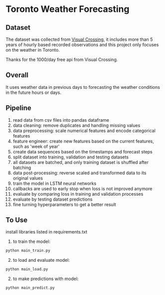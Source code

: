 # Toronto Weather Forecasting

## Dataset

The dataset was collected from [Visual Crossing](https://www.visualcrossing.com), it includes more than 5 years of hourly based recorded observations and this project only focuses on the weather in Toronto.

Thanks for the 1000/day free api from Visual Crossing.

## Overall

It uses weather data in previous days to forecasting the weather conditions in the future hours or days.

## Pipeline

1. read data from csv files into pandas dataframe
2. data cleaning: remove duplicates and handling missing values
3. data preprocessing: scale numerical features and encode categorical features
4. feature engineer: create new features based on the current features, such as 'week of year'
5. create data sequences based on the timestamps and forecast steps
6. split dataset into training, validation and testing datasets
7. all datasets are batched, and only training dataset is shuffled after batching
8. data post-processing: reverse scaled and transformed data to its original values
6. train the model in LSTM neural networks
7. callbacks are used to early stop when loss is not improved anymore
7. evaluate by comparing loss in training and validation processes
8. evaluate by testing dataset predictions
9. fine turning hyperparameters to get a better result

## To Use

install libraries listed in requirements.txt

1. to train the model:

```sh
python main_train.py
```

2. to load and evaluate model:

```sh
python main_load.py
```

2. to make predictions with model:

```sh
python main_predict.py
```
